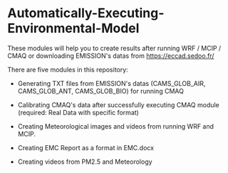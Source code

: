 # Automatically-Executing-Environmental-Model
These modules will help you to create results after running WRF / MCIP / CMAQ or downloading EMISSION's datas from https://eccad.sedoo.fr/

There are five modules in this repository:
- Generating TXT files from EMISSION's datas (CAMS_GLOB_AIR, CAMS_GLOB_ANT, CAMS_GLOB_BIO) for running CMAQ

- Calibrating CMAQ's data after successfully executing CMAQ module (required: Real Data with specific format)

- Creating Meteorological images and videos from running WRF and MCIP.

- Creating EMC Report as a format in EMC.docx

- Creating videos from PM2.5 and Meteorology
